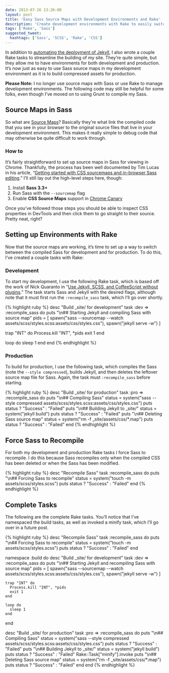 ```yaml
---
date: 2013-07-26 13:26:00
layout: post
title: 'Easy Sass Source Maps with Development Environments and Rake'
description: 'Create development environments with Rake to easily switch between development and production builds of Sass.'
tags: ['Rake', 'Sass']
suggested_tweet:
  hashtags: ['Sass', 'SCSS', 'Rake', 'CSS']
---
```


In addition to [automating the deployment of Jekyll](http://davidensinger.com/2013/07/automating-jekyll-deployment-to-github-pages-with-rake/), I also wrote a couple Rake tasks to streamline the building of my site. They’re quite simple, but they allow me to have environments for both development and production. It’s now just as easy to use Sass source maps in my development environment as it is to build compressed assets for production.

<div class="yellow-box">
  <p><strong>Please Note:</strong> I no longer use source maps with Sass or use Rake to manage development environments. The following code may still be helpful for some folks, even though I’ve moved on to using Grunt to compile my Sass.</p>
</div>

## Source Maps in Sass
So what are [Source Maps](http://net.tutsplus.com/tutorials/tools-and-tips/source-maps-101/)? Basically they’re what link the compiled code that you see in your browser to the original source files that live in your development environment. This makes it really simple to debug code that may otherwise be quite difficult to work through.

### How to
It’s fairly straightforward to set up source maps in Sass for viewing in Chrome. Thankfully, the process has been well documented by Tim Lucas in his article, “[Getting started with CSS sourcemaps and in-browser Sass editing](https://medium.com/what-i-learned-building/b4daab987fb0).” I’ll still lay out the high-level steps here, though:

1. Install **Sass 3.3+**
2. Run Sass with the `--sourcemap` flag
3. Enable **CSS Source Maps** support in [Chrome Canary](https://www.google.com/intl/en/chrome/browser/canary.html)

Once you’ve followed those steps you should be able to inspect CSS properties in DevTools and then click them to go straight to their source. Pretty neat, right?

## Setting up Environments with Rake
Now that the source maps are working, it’s time to set up a way to switch between the compiled Sass for development and for production. To do this, I’ve created a couple tasks with Rake:

### Development
To start my development, I use the following Rake task, which is based off the work of Nick Quaranto in “[Use Jekyll, SCSS, and CoffeeScript without plugins](http://quaran.to/blog/2013/01/09/use-jekyll-scss-coffeescript-without-plugins/).” The task starts Sass and Jekyll with the desired flags, although note that it must first run the `:recompile_sass` task, which I’ll go over shortly.

{% highlight ruby %}
desc "Build _site/ for development"
task :dev => :recompile_sass do
  puts "\n##  Starting Jekyll and compiling Sass with source map"
  pids = [
    spawn("sass --sourcemap --watch assets/scss/styles.scss:assets/css/styles.css"),
    spawn("jekyll serve -w")
  ]

  trap "INT" do
    Process.kill "INT", *pids
    exit 1
  end

  loop do
    sleep 1
  end
end
{% endhighlight %}

### Production
To build for production, I use the following task, which compiles the Sass (note the `--style compressed`), builds Jekyll, and then deletes the leftover source map file for Sass. Again, the task must `:recompile_sass` before starting.

{% highlight ruby %}
desc "Build _site/ for production"
task :pro => :recompile_sass do
  puts "\n## Compiling Sass"
  status = system("sass --style compressed assets/scss/styles.scss:assets/css/styles.css")
  puts status ? "Success" : "Failed"
  puts "\n## Building Jekyll to _site/"
  status = system("jekyll build")
  puts status ? "Success" : "Failed"
  puts "\n## Deleting Sass source map"
  status = system("rm -f _site/assets/css/*.map")
  puts status ? "Success" : "Failed"
end
{% endhighlight %}

## Force Sass to Recompile
For both my development and production Rake tasks I force Sass to recompile. I do this because Sass recompiles only when the compiled CSS has been deleted or when the Sass has been modified.

{% highlight ruby %}
desc "Recompile Sass"
task :recompile_sass do
  puts "\n## Forcing Sass to recompile"
  status = system("touch -m assets/scss/styles.scss")
  puts status ? "Success" : "Failed"
end
{% endhighlight %}

## Complete Tasks
The following are the complete Rake tasks. You’ll notice that I’ve namespaced the build tasks, as well as invoked a minify task, which I’ll go over in a future post.

{% highlight ruby %}
desc "Recompile Sass"
task :recompile_sass do
  puts "\n## Forcing Sass to recompile"
  status = system("touch -m assets/scss/styles.scss")
  puts status ? "Success" : "Failed"
end

namespace :build do
  desc "Build _site/ for development"
  task :dev => :recompile_sass do
    puts "\n##  Starting Jekyll and recompiling Sass with source map"
    pids = [
      spawn("sass --sourcemap --watch assets/scss/styles.scss:assets/css/styles.css"),
      spawn("jekyll serve -w")
    ]

    trap "INT" do
      Process.kill "INT", *pids
      exit 1
    end

    loop do
      sleep 1
    end
  end

  desc "Build _site/ for production"
  task :pro => :recompile_sass do
    puts "\n## Compiling Sass"
    status = system("sass --style compressed assets/scss/styles.scss:assets/css/styles.css")
    puts status ? "Success" : "Failed"
    puts "\n## Building Jekyll to _site/"
    status = system("jekyll build")
    puts status ? "Success" : "Failed"
    Rake::Task["minify"].invoke
    puts "\n## Deleting Sass source map"
    status = system("rm -f _site/assets/css/*.map")
    puts status ? "Success" : "Failed"
  end
end
{% endhighlight %}

